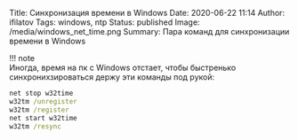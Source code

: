 Title: Синхронизация времени в Windows
Date: 2020-06-22 11:14
Author: ifilatov
Tags: windows, ntp
Status: published
Image: /media/windows_net_time.png
Summary: Пара команд для синхронизации времени в Windows

!!! note  
    Иногда, время на пк с Windows отстает, чтобы быстренько синхронихзироваться держу эти команды под рукой:

``` bat
net stop w32time
w32tm /unregister
w32tm /register
net start w32time
w32tm /resync
```